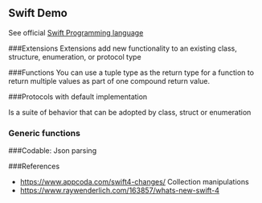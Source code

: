 Swift Demo
-
See official [Swift Programming language](https://developer.apple.com/library/content/documentation/Swift/Conceptual/Swift_Programming_Language/TheBasics.html#//apple_ref/doc/uid/TP40014097-CH5-ID309)

###Extensions
Extensions add new functionality to an existing class, structure, enumeration, or protocol type

###Functions
You can use a tuple type as the return type for a function to return multiple values as part of one compound return value.

###Protocols with default implementation

Is a suite of behavior that can be adopted by class, struct or enumeration

### Generic functions


###Codable: Json parsing


###References
- https://www.appcoda.com/swift4-changes/
Collection manipulations
- https://www.raywenderlich.com/163857/whats-new-swift-4